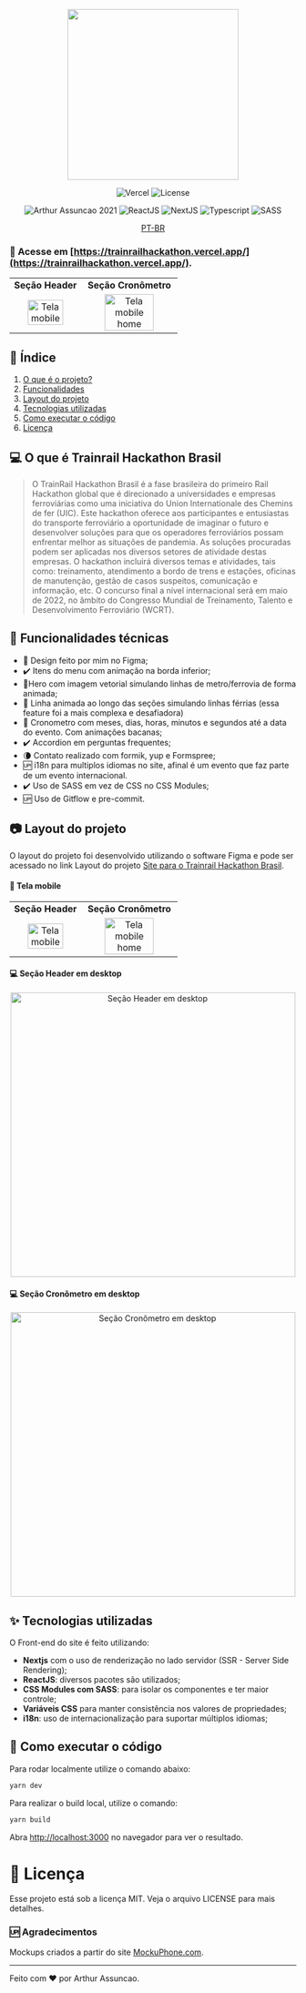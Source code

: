 [comment]: # 'Logo'

<p align="center">
    <img src="https://raw.githubusercontent.com/ArthurAssuncao/TrainRailHackathonBrasil.com.br/main/src/assets/images/logo-oficial.png" width="300px" />
</p>

[comment]: # 'Badges'

<p align="center">
	<img alt="Vercel" src="http://therealsujitk-vercel-badge.vercel.app/?app=trainrailhackathon">
  <img alt="License" src="https://img.shields.io/static/v1?label=license&message=MIT&color=97C510&labelColor=5A5A5A">
</p>

<p align="center">
	<img src="https://img.shields.io/static/v1?label=Arthur%20Assuncao&message=2021&color=8A47F5&labelColor=5A5A5A" alt="Arthur Assuncao 2021" />
  <img src="https://img.shields.io/static/v1?label=ReactJS&message=yes&color=61dbfb&labelColor=5A5A5A" alt="ReactJS" />
  <img src="https://img.shields.io/static/v1?label=NextJS&message=yes&color=000000&labelColor=5A5A5A" alt="NextJS" />
  <img src="https://img.shields.io/static/v1?label=types&message=typescript&color=0f80c0&labelColor=5A5A5A" alt="Typescript" />
  <img src="https://img.shields.io/static/v1?label=SASS&message=yes&color=cc6699&labelColor=5A5A5A" alt="SASS" />
</p>

<p align="center">
	<a href="README.md" alt="README em Português">PT-BR</a>
</p>

### :link: Acesse em [https://trainrailhackathon.vercel.app/](https://trainrailhackathon.vercel.app/).

[comment]: # 'Foto do app'
[comment]: # 'Mockup IPhone https://mockuphone.com/device/iphone12black'
[comment]: # 'Mockup IPad https://mockuphone.com/device/ipadsilver'
[comment]: # 'Emoji list https://gist.github.com/rxaviers/7360908'

<table align="center">
	  <tr>
    	<td align="center"><strong>Seção Header</strong></td>
        <td align="center"><strong>Seção Cronômetro</strong></td>
    </tr>
    <tr>
        <td align="center"><img src="https://raw.githubusercontent.com/ArthurAssuncao/TrainRailHackathonBrasil.com.br/main/docs/screenshots/mobile-1-mockup.png" alt="Tela mobile" width="75%" /></td>
        <td align="center"><img src="https://raw.githubusercontent.com/ArthurAssuncao/TrainRailHackathonBrasil.com.br/main/docs/screenshots/mobile-2-mockup.png"  alt="Tela mobile home" width="75%" /></td>
    </tr>
</table>

## :bookmark_tabs: Índice

1.  [O que é o projeto?](#abstract)
2.  [Funcionalidades](#features)
3.  [Layout do projeto](#images)
4.  [Tecnologias utilizadas](#stack)
5.  [Como executar o código](#how-to-run)
6.  [Licença](#license)

<div id='abstract'/>

## :computer: O que é Trainrail Hackathon Brasil

> O TrainRail Hackathon Brasil é a fase brasileira do primeiro Rail Hackathon global que é direcionado a universidades e empresas ferroviárias como uma iniciativa do Union Internationale des Chemins de fer (UIC). Este hackathon oferece aos participantes e entusiastas do transporte ferroviário a oportunidade de imaginar o futuro e desenvolver soluções para que os operadores ferroviários possam enfrentar melhor as situações de pandemia. As soluções procuradas podem ser aplicadas nos diversos setores de atividade destas empresas. O hackathon incluirá diversos temas e atividades, tais como: treinamento, atendimento a bordo de trens e estações, oficinas de manutenção, gestão de casos suspeitos, comunicação e informação, etc. O concurso final a nível internacional será em maio de 2022, no âmbito do Congresso Mundial de Treinamento, Talento e Desenvolvimento Ferroviário (WCRT).

<div id='features'/>

## :clap: Funcionalidades técnicas

- :wrench: Design feito por mim no Figma;
- :heavy_check_mark: Itens do menu com animação na borda inferior;
- :star2:Hero com imagem vetorial simulando linhas de metro/ferrovia de forma animada;
- :star2: Linha animada ao longo das seções simulando linhas férrias (essa feature foi a mais complexa e desafiadora)
- :star2: Cronometro com meses, dias, horas, minutos e segundos até a data do evento. Com animações bacanas;
- :heavy_check_mark: Accordion em perguntas frequentes;
- :waning_crescent_moon: Contato realizado com formik, yup e Formspree;
- :up: i18n para multiplos idiomas no site, afinal é um evento que faz parte de um evento internacional.
- :heavy_check_mark: Uso de SASS em vez de CSS no CSS Modules;
- :up: Uso de Gitflow e pre-commit.

<div id='images'/>

## :camera: Layout do projeto

O layout do projeto foi desenvolvido utilizando o software Figma e pode ser acessado no link Layout do projeto [Site para o Trainrail Hackathon Brasil](https://www.figma.com/file/wlZvFPbGD0nzGZE4bcCWwB/trailrail-hackathon-design?node-id=0%3A1).

#### :iphone: Tela mobile

<table align="center">
	  <tr>
    	<td align="center"><strong>Seção Header</strong></td>
        <td align="center"><strong>Seção Cronômetro</strong></td>
    </tr>
    <tr>
        <td align="center"><img src="https://raw.githubusercontent.com/ArthurAssuncao/TrainRailHackathonBrasil.com.br/main/docs/screenshots/mobile-1-mockup.png" alt="Tela mobile" width="75%" /></td>
        <td align="center"><img src="https://raw.githubusercontent.com/ArthurAssuncao/TrainRailHackathonBrasil.com.br/main/docs/screenshots/mobile-2-mockup.png"  alt="Tela mobile home" width="75%" /></td>
    </tr>
</table>

#### :computer: Seção Header em desktop

<p align="center">
<img src="https://raw.githubusercontent.com/ArthurAssuncao/TrainRailHackathonBrasil.com.br/main/docs/screenshots/desktop-1-mockup.png" height="500px" alt="Seção Header em desktop" />
</p>

#### :computer: Seção Cronômetro em desktop

<p align="center">
<img src="https://raw.githubusercontent.com/ArthurAssuncao/TrainRailHackathonBrasil.com.br/main/docs/screenshots/desktop-2-mockup.png" height="500px" alt="Seção Cronômetro em desktop" />
</p>

<div id='stack'/>

## :sparkles: Tecnologias utilizadas

O Front-end do site é feito utilizando:

- **Nextjs** com o uso de renderização no lado servidor (SSR - Server Side Rendering);
- **ReactJS**: diversos pacotes são utilizados;
- **CSS Modules com SASS**: para isolar os componentes e ter maior controle;
- **Variáveis CSS** para manter consistência nos valores de propriedades;
- **i18n**: uso de internacionalização para suportar múltiplos idiomas;

<div id='how-to-run'/>

## :runner: Como executar o código

Para rodar localmente utilize o comando abaixo:

```bash
yarn dev
```

Para realizar o build local, utilize o comando:

```bash
yarn build
```

Abra [http://localhost:3000](http://localhost:3000) no navegador para ver o resultado.

<div id='license'/>

# :memo: Licença

Esse projeto está sob a licença MIT. Veja o arquivo LICENSE para mais detalhes.

### :up: Agradecimentos

Mockups criados a partir do site [MockuPhone.com](https://mockuphone.com/).

<hr>

Feito com :hearts: por Arthur Assuncao.
